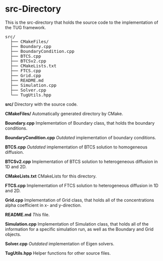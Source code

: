 <h1>src-Directory</h1>
This is the src-directory that holds the source code to the implementation of the TUG framework.

<pre>
src/  
  ├── CMakeFiles/
  ├── Boundary.cpp  
  ├── BoundaryCondition.cpp 
  ├── BTCS.cpp  
  ├── BTCSv2.cpp
  ├── CMakeLists.txt  
  ├── FTCS.cpp
  ├── Grid.cpp 
  ├── README.md
  ├── Simulation.cpp
  ├── Solver.cpp  
  └── TugUtils.hpp 
</pre>

**src/** Directory with the source code.

**CMakeFiles/** Automatically generated directory by CMake.

**Boundary.cpp** Implementation of Boundary class, that holds the boundary conditions.

**BoundaryCondition.cpp** <i>Outdated</i> implementation of boundary conditions.

**BTCS.cpp** <i>Outdated</i> implementation of BTCS solution to homogeneous diffusion.

**BTCSv2.cpp** Implementation of BTCS solution to heterogeneous diffusion in 1D and 2D. 

**CMakeLists.txt** CMakeLists for this directory.

**FTCS.cpp** Implementation of FTCS solution to heterogeneous diffusion in 1D and 2D. 

**Grid.cpp** Implementation of Grid class, that holds all of the concentrations alpha coefficient in x- and y-direction.

**README.md** <i>This</i> file.

**Simulation.cpp** Implementation of Simulation class, that holds all of the information for a specific simulation run, as well as the Boundary and Grid objects. 

**Solver.cpp** <i>Outdated</i> implementation of Eigen solvers.

**TugUtils.hpp** Helper functions for other source files. 

